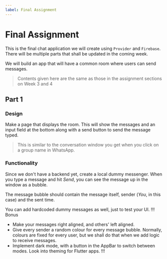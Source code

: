 ```yaml
---
label: Final Assignment
---
```


# Final Assignment

This is the final chat application we will create using `Provider` and `Firebase`. There will be multiple parts that shall be updated in the coming week.

We will build an app that will have a common room where users can send messages.

> Contents given here are the same as those in the assignment sections on Week 3 and 4

## Part 1

### Design

Make a page that displays the room. This will show the messages and an input field at the bottom along with a send button to send the message typed.

> This is similar to the conversation window you get when you click on a group name in WhatsApp.

### Functionality

Since we don't have a backend yet, create a local dummy messenger. When you type a message and hit _Send_, you can see the message up in the window as a bubble.

The message bubble should contain the message itself, sender (_You_, in this case) and the sent time.

You can add hardcoded dummy messages as well, just to test your UI.
!!! Bonus

- Make your messages right aligned, and others' left aligned.
- Give every sender a random colour for every message bubble. Normally, colours are fixed for every user, but we shall do that when we add logic to receive messages.
- Implement dark mode, with a button in the AppBar to switch between modes. Look into theming for Flutter apps.
  !!!
